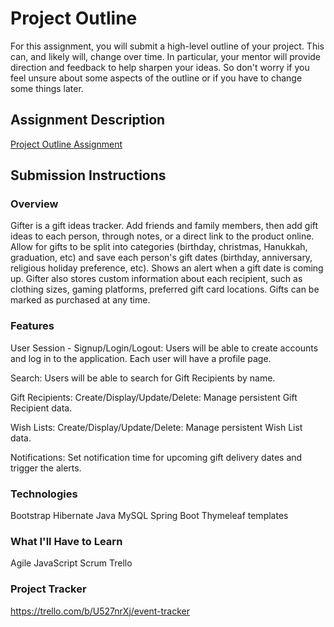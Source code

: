 # Project Outline
For this assignment, you will submit a high-level outline of your project. This can, and likely will, change over time. In particular, your mentor will provide direction and feedback to help sharpen your ideas. So don't worry if you feel unsure about some aspects of the outline or if you have to change some things later.

## Assignment Description
[Project Outline Assignment](https://education.launchcode.org/liftoff/modules/assignments/project-outline)

## Submission Instructions

### Overview
Gifter is a gift ideas tracker. Add friends and family members, then add gift 
ideas to each person, through notes, or a direct link to the product 
online. Allow for gifts to be split into categories (birthday, christmas,
Hanukkah, graduation, etc) and save each person's gift dates (birthday, 
anniversary, religious holiday preference, etc). Shows an alert when a gift date 
is coming up. Gifter also stores custom information about each recipient, such as 
clothing sizes, gaming platforms, preferred gift card locations. Gifts can be 
marked as purchased at any time.

### Features
User Session - Signup/Login/Logout: Users will be able to create accounts and 
log in to the application. Each user will have a profile page.

Search: Users will be able to search for Gift Recipients by name.

Gift Recipients: Create/Display/Update/Delete: Manage persistent Gift Recipient 
data.

Wish Lists: Create/Display/Update/Delete: Manage persistent Wish List data.

Notifications: Set notification time for upcoming gift delivery dates and 
trigger the alerts.


### Technologies
Bootstrap
Hibernate
Java
MySQL
Spring Boot
Thymeleaf templates


### What I'll Have to Learn
Agile
JavaScript
Scrum
Trello

### Project Tracker
https://trello.com/b/U527nrXj/event-tracker